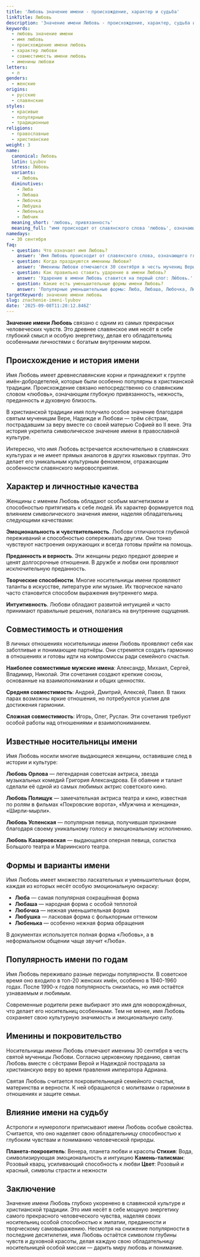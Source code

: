 ```yaml
---
title: 'Любовь значение имени - происхождение, характер и судьба'
linkTitle: Любовь
description: 'Значение имени Любовь - происхождение, характер, судьба и совместимость. Узнайте всё о женском имени Любовь: святцы, известные носители, популярность.'
keywords:
  - любовь значение имени
  - имя любовь
  - происхождение имени любовь
  - характер любови
  - совместимость имени любовь
  - именины любови
letters:
  - л
genders:
  - женские
origins:
  - русские
  - славянские
styles:
  - красивые
  - популярные
  - традиционные
religions:
  - православные
  - христианские
weight: 3
name:
  canonical: Любовь
  latin: Lyubov
  stress: Лю́бовь
  variants:
    - Любовь
  diminutives:
    - Люба
    - Любаша
    - Любочка
    - Любушка
    - Любенька
    - Любчик
  meaning_short: 'любовь, привязанность'
  meaning_full: "имя происходит от славянского слова 'любовь', означающего глубокую привязанность, нежность и преданность"
namedays:
  - 30 сентября
faq:
  - question: Что означает имя Любовь?
    answer: 'Имя Любовь происходит от славянского слова, означающего глубокую привязанность, нежность и преданность. Это одно из самых символичных женских имён в русской культуре.'
  - question: Когда празднуются именины Любови?
    answer: 'Именины Любови отмечаются 30 сентября в честь мучениц Веры, Надежды, Любови и матери их Софии.'
  - question: Как правильно ставить ударение в имени Любовь?
    answer: 'Ударение в имени Любовь ставится на первый слог: Лю́бовь.'
  - question: Какие есть уменьшительные формы имени Любовь?
    answer: 'Популярные уменьшительные формы: Люба, Любаша, Любочка, Любушка, Любенька, Любчик.'
targetKeyword: значение имени любовь
slug: znachenie-imeni-lyubov
date: '2025-09-08T11:20:12.846Z'
---
```


**Значение имени Любовь** связано с одним из самых прекрасных человеческих чувств. Это древнее славянское имя несёт в себе глубокий смысл и особую энергетику, делая его обладательниц особенными личностями с богатым внутренним миром.

## Происхождение и история имени

Имя Любовь имеет древнеславянские корни и принадлежит к группе имён-добродетелей, которые были особенно популярны в христианской традиции. Происхождение связано непосредственно со славянским словом «любовь», означающим глубокую привязанность, нежность, преданность и духовную близость.

В христианской традиции имя получило особое значение благодаря святым мученицам Вере, Надежде и Любови — трём сёстрам, пострадавшим за веру вместе со своей матерью Софией во II веке. Эта история укрепила символическое значение имени в православной культуре.

Интересно, что имя Любовь встречается исключительно в славянских культурах и не имеет прямых аналогов в других языковых группах. Это делает его уникальным культурным феноменом, отражающим особенности славянского мировосприятия.

## Характер и личностные качества

Женщины с именем Любовь обладают особым магнетизмом и способностью притягивать к себе людей. Их характер формируется под влиянием символического значения имени, наделяя обладательниц следующими качествами:

**Эмоциональность и чувствительность**. Любови отличаются глубиной переживаний и способностью сопереживать другим. Они тонко чувствуют настроения окружающих и всегда готовы прийти на помощь.

**Преданность и верность**. Эти женщины редко предают доверие и ценят долгосрочные отношения. В дружбе и любви они проявляют исключительную преданность.

**Творческие способности**. Многие носительницы имени проявляют таланты в искусстве, литературе или музыке. Их творческое начало часто становится способом выражения внутреннего мира.

**Интуитивность**. Любови обладают развитой интуицией и часто принимают правильные решения, полагаясь на внутренние ощущения.

## Совместимость и отношения

В личных отношениях носительницы имени Любовь проявляют себя как заботливые и понимающие партнёры. Они стремятся создать гармонию в отношениях и готовы идти на компромиссы ради семейного счастья.

**Наиболее совместимые мужские имена**: Александр, Михаил, Сергей, Владимир, Николай. Эти сочетания создают крепкие союзы, основанные на взаимопонимании и общих ценностях.

**Средняя совместимость**: Андрей, Дмитрий, Алексей, Павел. В таких парах возможны яркие отношения, но потребуются усилия для достижения гармонии.

**Сложная совместимость**: Игорь, Олег, Руслан. Эти сочетания требуют особой работы над отношениями и взаимопониманием.

## Известные носительницы имени

Имя Любовь носили многие выдающиеся женщины, оставившие след в истории и культуре:

**Любовь Орлова** — легендарная советская актриса, звезда музыкальных комедий Григория Александрова. Её обаяние и талант сделали её одной из самых любимых актрис советского кино.

**Любовь Полищук** — замечательная актриса театра и кино, известная по ролям в фильмах «Покровские ворота», «Мужчина и женщина», «Ширли-мырли».

**Любовь Успенская** — популярная певица, получившая признание благодаря своему уникальному голосу и эмоциональному исполнению.

**Любовь Казарновская** — выдающаяся оперная певица, солистка Большого театра и Мариинского театра.

## Формы и варианты имени

Имя Любовь имеет множество ласкательных и уменьшительных форм, каждая из которых несёт особую эмоциональную окраску:

- **Люба** — самая популярная сокращённая форма
- **Любаша** — народная форма с особой теплотой
- **Любочка** — нежная уменьшительная форма
- **Любушка** — ласковая форма с фольклорным оттенком
- **Любенька** — особенно нежная форма обращения

В документах используется полная форма «Любовь», а в неформальном общении чаще звучит «Люба».

## Популярность имени по годам

Имя Любовь переживало разные периоды популярности. В советское время оно входило в топ-20 женских имён, особенно в 1940-1960 годах. После 1990-х годов популярность снизилась, но имя остаётся узнаваемым и любимым.

Современные родители реже выбирают это имя для новорождённых, что делает его носительниц особенными. Тем не менее, имя Любовь сохраняет свою культурную значимость и эмоциональную силу.

## Именины и покровительство

Носительницы имени Любовь отмечают именины 30 сентября в честь святой мученицы Любови. Согласно церковному преданию, святая Любовь вместе с сёстрами Верой и Надеждой пострадала за христианскую веру во время правления императора Адриана.

Святая Любовь считается покровительницей семейного счастья, материнства и верности. К ней обращаются с молитвами о гармонии в отношениях и защите семьи.

## Влияние имени на судьбу

Астрологи и нумерологи приписывают имени Любовь особые свойства. Считается, что оно наделяет свою обладательницу способностью к глубоким чувствам и пониманию человеческой природы.

**Планета-покровитель**: Венера, планета любви и красоты
**Стихия**: Вода, символизирующая эмоциональность и интуицию
**Камень-талисман**: Розовый кварц, усиливающий способность к любви
**Цвет**: Розовый и красный, символы страсти и нежности

## Заключение

Значение имени Любовь глубоко укоренено в славянской культуре и христианской традиции. Это имя несёт в себе мощную энергетику самого прекрасного человеческого чувства, наделяя своих носительниц особой способностью к эмпатии, преданности и творческому самовыражению. Несмотря на снижение популярности в последние десятилетия, имя Любовь остаётся символом глубины чувств и духовной красоты, делая каждую свою обладательницу носительницей особой миссии — дарить миру любовь и понимание.
